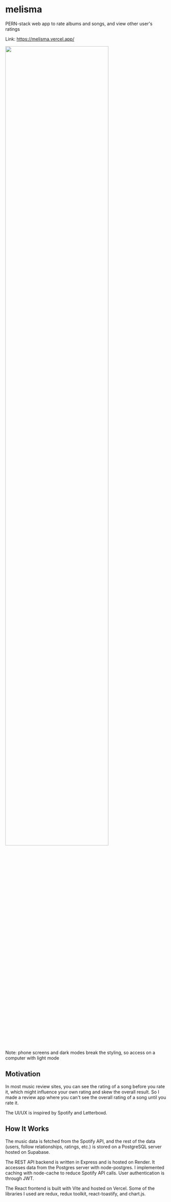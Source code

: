 # melisma
PERN-stack web app to rate albums and songs, and view other user's ratings

Link: https://melisma.vercel.app/

<img src="https://github.com/takb123/melisma/assets/108496923/96af4de5-a269-489a-9004-33bcf21c9ab7" width="80%"/>

Note: phone screens and dark modes break the styling, so access on a computer with light mode

## Motivation
In most music review sites, you can see the rating of a song before you rate it, which might influence your own rating and skew the overall result.
So I made a review app where you can't see the overall rating of a song until you rate it.

The UI/UX is inspired by Spotify and Letterboxd.

## How It Works
The music data is fetched from the Spotify API, and the rest of the data (users, follow relationships, ratings, etc.) is stored on a PostgreSQL server hosted on Supabase.

The REST API backend is written in Express and is hosted on Render. It accesses data from the Postgres server with node-postgres. I implemented caching with node-cache to reduce Spotify API calls. User authentication is through JWT.

The React frontend is built with Vite and hosted on Vercel. Some of the libraries I used are redux, redux toolkit, react-toastify, and chart.js.
